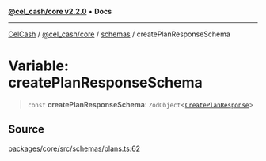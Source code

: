 [**@cel_cash/core v2.2.0**](../../README.md) • **Docs**

***

[CelCash](../../../../packages.md) / [@cel\_cash/core](../../README.md) / [schemas](../README.md) / createPlanResponseSchema

# Variable: createPlanResponseSchema

> `const` **createPlanResponseSchema**: `ZodObject`\<[`CreatePlanResponse`](../../index/type-aliases/CreatePlanResponse.md)\>

## Source

[packages/core/src/schemas/plans.ts:62](https://github.com/Pyxlab/celcash/blob/b57c7034bd65dcd5b083f272f9cfe6cc4ff73f7b/packages/core/src/schemas/plans.ts#L62)
